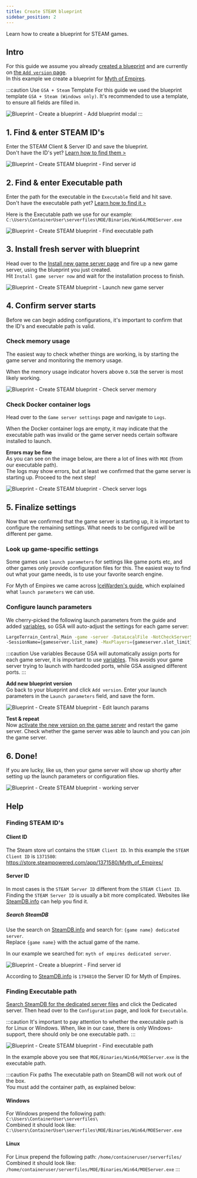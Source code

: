 ```yaml
---
title: Create STEAM blueprint
sidebar_position: 2
---
```



Learn how to create a blueprint for STEAM games.


## Intro
For this guide we assume you already [created a blueprint](/dashboard/blueprints/create_blueprint#create-a-blueprint) and are currently on [the `Add version` page](/dashboard/blueprints/create_blueprint#add-version).\
In this example we create a blueprint for [Myth of Empires](https://store.steampowered.com/app/1371580/Myth_of_Empires/).

:::caution Use `GSA + Steam` Template
For this guide we used the blueprint template `GSA + Steam (Windows only)`. It's recommended to use a template, to ensure all fields are filled in.

![Blueprint - Create a blueprint - Add blueprint modal](/img/dashboard/blueprint/create_blueprint/create_blueprint_modal.jpg)
:::

## 1. Find & enter STEAM ID's

Enter the STEAM Client & Server ID and save the blueprint.\
Don't have the ID's yet? [Learn how to find them >](/dashboard/blueprints/create_steam_blueprint#finding-steam-ids)

![Blueprint - Create STEAM blueprint - Find server id](/img/dashboard/blueprint/create_steam_blueprint/enter_steam_ids.jpg)


## 2. Find & enter Executable path

Enter the path for the executable in the `Executable` field and hit save.\
Don't have the executable path yet? [Learn how to find it >](/dashboard/blueprints/create_steam_blueprint#finding-executable-path)

Here is the Executable path we use for our example: 
`C:\Users\ContainerUser\serverfiles\MOE/Binaries/Win64/MOEServer.exe`

![Blueprint - Create STEAM blueprint - Find executable path](/img/dashboard/blueprint/create_steam_blueprint/enter_executable.jpg)


## 3. Install fresh server with blueprint

Head over to the [Install new game server page](https://dash.gameserverapp.com/order/gameserver/machine) and fire up a new game server, using the blueprint you just created.\
Hit `Install game server now` and wait for the installation process to finish.

![Blueprint - Create STEAM blueprint - Launch new game server](/img/dashboard/blueprint/create_steam_blueprint/launch_server.jpg)

## 4. Confirm server starts

Before we can begin adding configurations, it's important to confirm that the ID's and executable path is valid.

### Check memory usage
The easiest way to check whether things are working, is by starting the game server and monitoring the memory usage. 

When the memory usage indicator hovers above `0.5GB` the server is most likely working.

![Blueprint - Create STEAM blueprint - Check server memory](/img/dashboard/blueprint/create_steam_blueprint/check_server_memory.jpg)


### Check Docker container logs

Head over to the `Game server settings` page and navigate to `Logs`.

When the Docker container logs are empty, it may indicate that the executable path was invalid or the game server needs certain software installed to launch.

**Errors may be fine**\
As you can see on the image below, are there a lot of lines with `MOE` (from our executable path).\
The logs may show errors, but at least we confirmed that the game server is starting up. Proceed to the next step!


![Blueprint - Create STEAM blueprint - Check server logs](/img/dashboard/blueprint/create_steam_blueprint/check_server_logs.jpg)


## 5. Finalize settings

Now that we confirmed that the game server is starting up, it is important to configure the remaining settings. What needs to be configured will be different per game.


### Look up game-specific settings
Some games use `launch parameters` for settings like game ports etc, and other games only provide configuration files for this. The easiest way to find out what your game needs, is to use your favorite search engine.

For Myth of Empires we came across [IceWarden's guide](https://steamcommunity.com/sharedfiles/filedetails/?id=3169663150#6901124), which explained what `launch parameters` we can use.

### Configure launch parameters
We cherry-picked the following launch parameters from the guide and added [variables](/dashboard/blueprints/variables), so GSA will auto-adjust the settings for each game server:

```bash
LargeTerrain_Central_Main -game -server -DataLocalFile -NotCheckServerSteamAuth -PrivateServer -MultiHome=0.0.0.0 -OutAddress={machine.ip}
-SessionName={gameserver.list_name} -MaxPlayers={gameserver.slot_limit} -ClusterId={cluster.id} -Port={gameserver.game_port} -QueryPort={gameserver.query_port}
```

:::caution Use variables
Because GSA will automatically assign ports for each game server, it is important to use [variables](/dashboard/blueprints/variables). This avoids your game server trying to launch with hardcoded ports, while GSA assigned different ports.
:::


**Add new blueprint version**\
Go back to your blueprint and click `Add version`. Enter your launch parameters in the `Launch parameters` field, and save the form.

![Blueprint - Create STEAM blueprint - Edit launch params](/img/dashboard/blueprint/create_steam_blueprint/edit_launch_params.jpg)

**Test & repeat**\
Now [activate the new version on the game server](/dashboard/blueprints/getting_started#activate-blueprint-version) and restart the game server.
Check whether the game server was able to launch and you can join the game server.

## 6. Done!
If you are lucky, like us, then your game server will show up shortly after setting up the launch parameters or configuration files.

![Blueprint - Create STEAM blueprint - working server](/img/dashboard/blueprint/create_steam_blueprint/working_server.jpg)

## Help

### Finding STEAM ID's

#### Client ID
The Steam store url contains the `STEAM Client ID`. In this example the `STEAM Client ID` is `1371580`: https://store.steampowered.com/app/1371580/Myth_of_Empires/

#### Server ID
In most cases is the `STEAM Server ID` different from the `STEAM Client ID`.\
Finding the `STEAM Server ID` is usually a bit more complicated. Websites like [SteamDB.info](https://steamdb.info/) can help you find it.

##### Search SteamDB 
Use the search on [SteamDB.info](https://steamdb.info/) and search for: `{game name} dedicated server`.\
Replace `{game name}` with the actual game of the name.

In our example we searched for: `myth of empires dedicated server`.

![Blueprint - Create a blueprint - Find server id](/img/dashboard/blueprint/create_steam_blueprint/steamdb.jpg)

According to [SteamDB.info](https://steamdb.info/) is `1794810` the Server ID for Myth of Empires.



### Finding Executable path
[Search SteamDB for the dedicated server files](/dashboard/blueprints/create_steam_blueprint#search-steamdb) and click the Dedicated server. Then head over to the `Configuration` page, and look for `Executable`. 

:::caution
It's important to pay attention to whether the executable path is for Linux or Windows. When, like in our case, there is only Windows-support, there should only be one executable path.
:::


![Blueprint - Create STEAM blueprint - Find executable path](/img/dashboard/blueprint/create_steam_blueprint/steamdb_executable.jpg)


In the example above you see that `MOE/Binaries/Win64/MOEServer.exe` is the executable path.

:::caution Fix paths
The executable path on SteamDB will not work out of the box.\
You must add the container path, as explained below:

#### Windows
For Windows prepend the following path: `C:\Users\ContainerUser\serverfiles\`\
Combined it should look like: \
`C:\Users\ContainerUser\serverfiles\MOE/Binaries/Win64/MOEServer.exe`

#### Linux
For Linux prepend the following path: `/home/containeruser/serverfiles/`\
Combined it should look like:\
`/home/containeruser/serverfiles/MOE/Binaries/Win64/MOEServer.exe`
:::